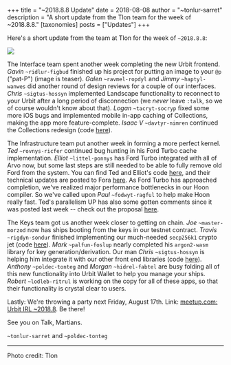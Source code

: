 +++
title = "~2018.8.8 Update"
date = 2018-08-08
author = "~tonlur-sarret"
description = "A short update from the Tlon team for the week of ~2018.8.8."
[taxonomies]
posts = ["Updates"]
+++

Here's a short update from the team at Tlon for the week of `~2018.8.8`:

![](https://media.urbit.org/fora/updates/~2018.8.8-Update-1.jpeg)

The Interface team spent another week completing the new Urbit frontend. *Gavin*
`~ridlur-figbud` finished up his project for putting an image to your `@p`
("pat-P") (image is teaser). *Galen* `~ravmel-ropdyl` and *Jimmy* `~haptyl-wanwes`
did another round of design reviews for a couple of our interfaces. *Chris*
`~sigtus-hossyn` implemented Landscape functionality to reconnect to your Urbit
after a long period of disconnection (we _never_ leave `:talk`, so we of course
wouldn't know about that). *Logan* `~tacryt-socryp` fixed some more iOS bugs and
implemented mobile in-app caching of Collections, making the app more
feature-complete. *Isaac V* `~davtyr-nimren` continued the Collections redesign
(code  [here](https://github.com/urbit/arvo/tree/collections-redesign)).

The Infrastructure team put another week in forming a more perfect kernel. *Ted*
`~rovnys-ricfer` continued bug hunting in his Ford Turbo cache implementation.
*Elliot* `~littel-ponnys` has Ford Turbo integrated with all of Arvo now, but
some last steps are still needed to be able to fully remove old Ford from the
system. You can find Ted and Elliot's code
[here](https://github.com/urbit/arvo/branches/all?utf8=%E2%9C%93&query=ford-turbo),
and their technical updates are posted to Fora
[here](https://fora.urbit.org/proposals/posts/~2018.3.15..04.24.35..a47f~/).
As Ford Turbo has approached completion, we've realized major performance
bottlenecks in our Hoon compiler. So we've called upon *Paul* `~fodwyt-ragful`
to help make Hoon really fast. Ted's parallelism UP has also some gotten
comments since it was posted last week -- check out the proposal
[here](https://fora.urbit.org/proposals/posts/~2018.7.28..19.57.33..7ed3~/).

The Keys team got us another week closer to getting on chain. *Joe*
`~master-morzod` now has ships booting from the keys in our testnet contract.
*Travis* `~rigdyn-sondur` finished implementing our much-needed `secp256k1`
crypto jet (code [here](https://github.com/urbit/secp256k1)). *Mark*
`~palfun-foslup` nearly completed his `argon2-wasm` library for key
generation/derivation. Our man *Chris* `~sigtus-hossyn` is helping him integrate
it with our other front end libraries (code [here](https://github.com/urbit/argon2-wasm)). *Anthony* `~poldec-tonteg` and *Morgan*  `~hidrel-fabtel` are busy folding all of this new functionality into
Urbit Wallet to help you manage your ships. *Robert* `~lodleb-ritrul` is working
on the copy for all of these apps, so that their functionality is crystal clear
to users.

Lastly: We're throwing a party next Friday, August 17th. Link: [meetup.com: Urbit IRL ~2018.8](https://www.meetup.com/urbit-sf/events/253292678/). Be there!

See you on Talk, Martians.

`~tonlur-sarret` and `~poldec-tonteg`

---

Photo credit: Tlon
